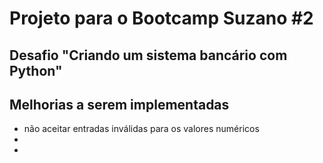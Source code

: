 # Projeto para o Bootcamp Suzano #2

## Desafio "Criando um sistema bancário com Python"

## Melhorias a serem implementadas
- não aceitar entradas inválidas para os valores numéricos
- 
- 
